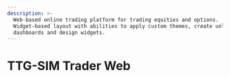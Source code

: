 ```yaml
---
description: >-
  Web-based online trading platform for trading equities and options.
  Widget-based layout with abilities to apply custom themes, create unlimited
  dashboards and design widgets.
---
```


# TTG-SIM Trader Web

